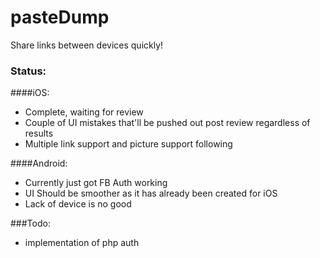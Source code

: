 # pasteDump
Share links between devices quickly!

### Status:
####iOS:
- Complete, waiting for review
- Couple of UI mistakes that'll be pushed out post review regardless of results
- Multiple link support and picture support following

####Android:
- Currently just got FB Auth working
- UI Should be smoother as it has already been created for iOS
- Lack of device is no good

###Todo:
- implementation of php auth

